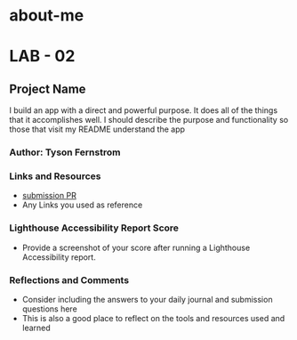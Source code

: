 # about-me
# LAB - 02

## Project Name

I build an app with a direct and powerful purpose. It does all of the things that it accomplishes well. I should describe the purpose and functionality so those that visit my README understand the app

### Author: Tyson Fernstrom

### Links and Resources

* [submission PR](http://xyz.com)
* Any Links you used as reference

### Lighthouse Accessibility Report Score

* Provide a screenshot of your score after running a Lighthouse Accessibility report.

### Reflections and Comments

* Consider including the answers to your daily journal and submission questions here
* This is also a good place to reflect on the tools and resources used and learned